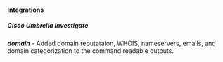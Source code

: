 
#### Integrations

##### Cisco Umbrella Investigate

***domain***
    - Added domain reputataion, WHOIS, nameservers, emails, and domain categorization to the command readable outputs.
